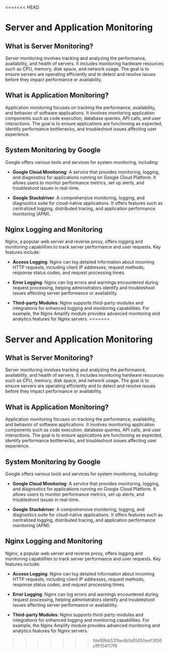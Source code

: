<<<<<<< HEAD
# Server and Application Monitoring

## What is Server Monitoring?

Server monitoring involves tracking and analyzing the performance, availability, and health of servers. It includes monitoring hardware resources such as CPU, memory, disk space, and network usage. The goal is to ensure servers are operating efficiently and to detect and resolve issues before they impact performance or availability.

## What is Application Monitoring?

Application monitoring focuses on tracking the performance, availability, and behavior of software applications. It involves monitoring application components such as code execution, database queries, API calls, and user interactions. The goal is to ensure applications are functioning as expected, identify performance bottlenecks, and troubleshoot issues affecting user experience.

## System Monitoring by Google

Google offers various tools and services for system monitoring, including:

- **Google Cloud Monitoring**: A service that provides monitoring, logging, and diagnostics for applications running on Google Cloud Platform. It allows users to monitor performance metrics, set up alerts, and troubleshoot issues in real-time.

- **Google Stackdriver**: A comprehensive monitoring, logging, and diagnostics suite for cloud-native applications. It offers features such as centralized logging, distributed tracing, and application performance monitoring (APM).

## Nginx Logging and Monitoring

Nginx, a popular web server and reverse proxy, offers logging and monitoring capabilities to track server performance and user requests. Key features include:

- **Access Logging**: Nginx can log detailed information about incoming HTTP requests, including client IP addresses, request methods, response status codes, and request processing times.

- **Error Logging**: Nginx can log errors and warnings encountered during request processing, helping administrators identify and troubleshoot issues affecting server performance or availability.

- **Third-party Modules**: Nginx supports third-party modules and integrations for enhanced logging and monitoring capabilities. For example, the Nginx Amplify module provides advanced monitoring and analytics features for Nginx servers.
=======
# Server and Application Monitoring

## What is Server Monitoring?

Server monitoring involves tracking and analyzing the performance, availability, and health of servers. It includes monitoring hardware resources such as CPU, memory, disk space, and network usage. The goal is to ensure servers are operating efficiently and to detect and resolve issues before they impact performance or availability.

## What is Application Monitoring?

Application monitoring focuses on tracking the performance, availability, and behavior of software applications. It involves monitoring application components such as code execution, database queries, API calls, and user interactions. The goal is to ensure applications are functioning as expected, identify performance bottlenecks, and troubleshoot issues affecting user experience.

## System Monitoring by Google

Google offers various tools and services for system monitoring, including:

- **Google Cloud Monitoring**: A service that provides monitoring, logging, and diagnostics for applications running on Google Cloud Platform. It allows users to monitor performance metrics, set up alerts, and troubleshoot issues in real-time.

- **Google Stackdriver**: A comprehensive monitoring, logging, and diagnostics suite for cloud-native applications. It offers features such as centralized logging, distributed tracing, and application performance monitoring (APM).

## Nginx Logging and Monitoring

Nginx, a popular web server and reverse proxy, offers logging and monitoring capabilities to track server performance and user requests. Key features include:

- **Access Logging**: Nginx can log detailed information about incoming HTTP requests, including client IP addresses, request methods, response status codes, and request processing times.

- **Error Logging**: Nginx can log errors and warnings encountered during request processing, helping administrators identify and troubleshoot issues affecting server performance or availability.

- **Third-party Modules**: Nginx supports third-party modules and integrations for enhanced logging and monitoring capabilities. For example, the Nginx Amplify module provides advanced monitoring and analytics features for Nginx servers.
>>>>>>> fde99bb531be4b1a91450eef3f06cfff154f17f6
